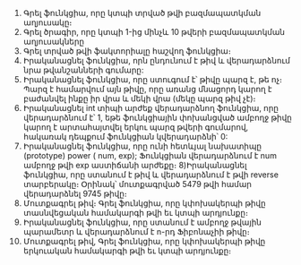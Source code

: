1) Գրել ֆունկցիա, որը կտպի տրված թվի բազմապատկման աղյուսակը։
2) Գրել ծրագիր, որը կտպի 1-ից մինչև 10 թվերի բազմապատկման աղյուսակները
3) Գրել տրված թվի ֆակտորիալը հաշվող ֆունկցիա։
4) Իրականացնել ֆունկցիա, որն ընդունում է թիվ և վերադարձնում նրա թվանշանների գումարը: 
5) Իրականացնել ֆունկցիա, որը ստուգում է՝ թիվը պարզ է, թե ոչ։ Պարզ է համարվում այն թիվը, որը առանց մնացորդ կարող է բաժանվել ինքը իր վրա և մեկի վրա (մեկը պարզ թիվ չէ)։
6) Իրականացնել int տիպի արժեք վերադարձնող ֆունկցիա, որը վերադարձնում է՝ 1, եթե ֆունկցիային փոխանցված ամբողջ թիվը կարող է արտահայտվել երկու պարզ թվերի գումարով, հակառակ դեպքում ֆունկցիան կվերադարձնի՝ 0:
7) Իրականացնել ֆունկցիա, որը ունի հետևյալ նախատիպը (prototype) power ( num, exp); Ֆունկցիան վերադարձնում է num ամբողջ թվի exp աստիճանի արժեքը։
8)Իրականացնել ֆունկցիա, որը ստանում է թիվ և վերադարձնում է թվի reverse տարբերակը։ Օրինակ՝ մուտքագրված 5479 թվի համար վերադարձնել 9745 թիվը։
9) Մուտքագրել թիվ։ Գրել ֆունկցիա, որը կփոխակերպի թիվը տասնվեցական համակարգի թվի եւ կտպի արդյունքը։
10) Իրականացնել ֆունկցիա, որը ստանում է ամբողջ թվային պարամետր և վերադարձնում է n-րդ Ֆիբոնաչիի թիվը։
11) Մուտքագրել թիվ, Գրել ֆունկցիա, որը կփոխակերպի թիվը երկուական համակարգի թվի եւ կտպի արդյունքը։

